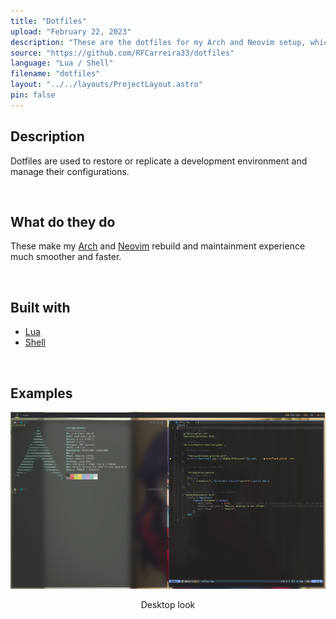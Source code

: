 ```yaml
---
title: "Dotfiles"
upload: "February 22, 2023"
description: "These are the dotfiles for my Arch and Neovim setup, which are always changing"
source: "https://github.com/RFCarreira33/dotfiles"
language: "Lua / Shell"
filename: "dotfiles"
layout: "../../layouts/ProjectLayout.astro"
pin: false
---
```


## Description

Dotfiles are used to restore or replicate a development environment and manage their configurations.

<br>

## What do they do

These make my [Arch](https://archlinux.org/) and [Neovim](https://neovim.io/) rebuild and maintainment experience much smoother and faster.

<br>

## Built with

- [Lua](https://www.lua.org/)
- [Shell](https://en.wikipedia.org/wiki/Shell_script)

<br>

## Examples

<div align="center">
<img class="align-center" src="https://raw.githubusercontent.com/RFCarreira33/dotfiles/main/resources/main.png">
<p>Desktop look</p>
</div>

